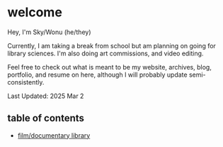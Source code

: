# welcome

Hey, I'm Sky/Wonu (he/they)

Currently, I am taking a break from school but am planning on going for library sciences. I'm also doing art commissions, and video editing.

Feel free to check out what is meant to be my website, archives, blog, portfolio, and resume on here, although I will probably update semi-consistently.

Last Updated: 2025 Mar 2

## table of contents
- [film/documentary library](film+docu_library.md)
